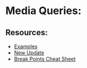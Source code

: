 # Media Queries:

## Resources:
- [Examples](https://www.w3schools.com/css/css3_mediaqueries_ex.asp)
- [New Update](https://blog.webdevsimplified.com/2022-11/css-range-media-queries/)
- [Break Points Cheat Sheet](https://modernways.be/myap/it/image/programming/css/Breakpoints%20and%20media%20queries.jpg)